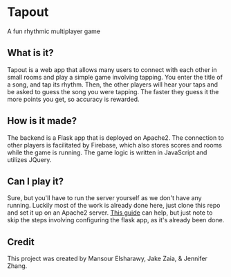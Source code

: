 # Tapout
A fun rhythmic multiplayer game

## What is it?
Tapout is a web app that allows many users to connect with each other in small rooms and play a simple game involving tapping. You enter the title of a song, and tap its rhythm. Then, the other players will hear your taps and be asked to guess the song you were tapping. The faster they guess it the more points you get, so accuracy is rewarded.

## How is it made?
The backend is a Flask app that is deployed on Apache2. The connection to other players is facilitated by Firebase, which also stores scores and rooms while the game is running. The game logic is written in JavaScript and utilizes JQuery.

## Can I play it?
Sure, but you'll have to run the server yourself as we don't have any running. Luckily most of the work is already done here, just clone this repo and set it up on an Apache2 server. [This guide](https://www.digitalocean.com/community/tutorials/how-to-deploy-a-flask-application-on-an-ubuntu-vps) can help, but just note to skip the steps involving configuring the flask app, as it's already been done.

## Credit
This project was created by Mansour Elsharawy, Jake Zaia, & Jennifer Zhang.

